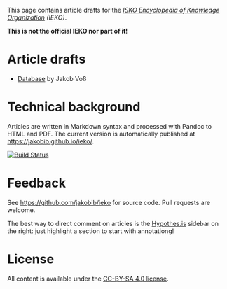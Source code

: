 This page contains article drafts for the *[ISKO Encyclopedia of Knowledge Organization](http://www.isko.org/cyclo/) (IEKO)*.

**This is not the official IEKO nor part of it!**

# Article drafts

* [Database](database.md) by Jakob Voß

# Technical background

Articles are written in Markdown syntax and processed with Pandoc to HTML and PDF.
The current version is automatically published at <https://jakobib.github.io/ieko/>.

[![Build Status](https://travis-ci.org/jakobib/ieko.svg?branch=master)](https://travis-ci.org/jakobib/ieko)

# Feedback

See <https://github.com/jakobib/ieko> for source code. Pull requests are welcome.

The best way to direct comment on articles is the [Hypothes.is](https://web.hypothes.is/) sidebar on the right: just highlight a section to start with annotationg! 

# License

All content is available under the [CC-BY-SA 4.0 license](https://creativecommons.org/licenses/by-sa/4.0/).
